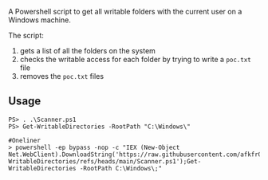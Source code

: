 A Powershell script to get all writable folders with the current user on a Windows machine.

The script:
1. gets a list of all the folders on the system
2. checks the writable access for each folder by trying to write a `poc.txt` file
3. removes the `poc.txt` files

## Usage
```
PS> . .\Scanner.ps1
PS> Get-WritableDirectories -RootPath "C:\Windows\"

#Oneliner
> powershell -ep bypass -nop -c "IEX (New-Object Net.WebClient).DownloadString('https://raw.githubusercontent.com/afkfr0mkeyb0ard/Get-WritableDirectories/refs/heads/main/Scanner.ps1');Get-WritableDirectories -RootPath C:\Windows\;"
```
